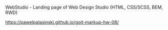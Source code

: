 WebStudio - Landing page of Web Design Studio (HTML, CSS/SCSS, BEM, RWD)

https://pawelpalasinski.github.io/goit-markup-hw-08/

